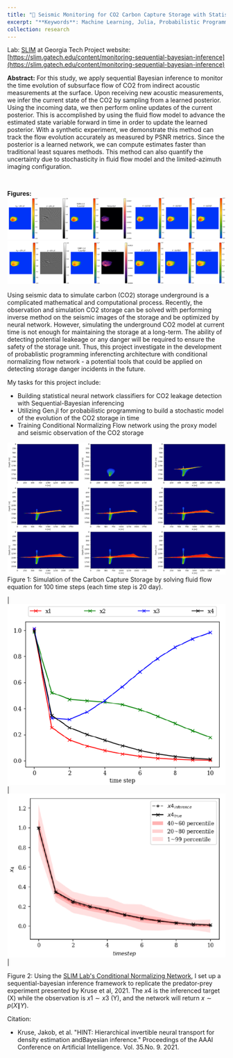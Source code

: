 ```yaml
---
title: "📶 Seismic Monitoring for CO2 Carbon Capture Storage with Statistical Machine Learning Approach"
excerpt: "**Keywords**: Machine Learning, Julia, Probabilistic Programming(Gen.jl), Sequential Bayesian Infernece, Seismology, Computer Imaging, Carbon Capture Storage (CCS)<br/>"
collection: research
---
```

Lab: [SLIM](https://slim.gatech.edu/) at Georgia Tech
Project website: [https://slim.gatech.edu/content/monitoring-sequential-bayesian-inference](https://slim.gatech.edu/content/monitoring-sequential-bayesian-inference)

**Abstract:** For this study, we apply sequential Bayesian inference to monitor the time evolution of subsurface flow of CO2 from indirect acoustic measurements at the surface. Upon receiving new acoustic measurements, we infer the current state of the CO2 by sampling from a learned posterior. Using the incoming data, we then perform online updates of the current posterior. This is accomplished by using the fluid flow model to advance the estimated state variable forward in time in order to update the learned posterior. With a synthetic experiment, we demonstrate this method can track the flow evolution accurately as measured by PSNR metrics. Since the posterior is a learned network, we can compute estimates faster than traditional least squares methods. This method can also quantify the uncertainty due to stochasticity in fluid flow model and the limited-azimuth imaging configuration.

<br>

**Figures:**
<img src='/images/train_001.png'>
<img src='/images/train_002.png'>

Using seismic data to simulate carbon (CO2) storage underground is a complicated mathematical and computational process. Recently, the observation and simulation CO2 storage can be solved with performing inverse method on the seismic images of the storage and be optimized by neural network. However, simulating the underground CO2 model at current time is not enough for maintaining the storage at a long-term. The ability of detecting potential leakeage or any danger will be required to ensure the safety of the storage unit. Thus, this project investigate in the development of probablistic programming inferencting architecture with conditional normalizing flow network - a potential tools that could be applied on detecting storage danger incidents in the future.

My tasks for this project include:
* Building statistical neural network classifiers for CO2 leakage detection with Sequential-Bayesian inferencing 
* Utilizing Gen.jl for probabilistic programming to build a stochastic model of the evolution of the CO2 storage in time 
* Training Conditional Normalizing Flow network using the proxy model and seismic observation of the CO2 storage

<img src='/images/slimm.png'>
Figure 1: Simulation of the Carbon Capture Storage by solving fluid flow equation for 100 time steps (each time step is 20 day).

| <img src='/images/SLIM3.png'> | <img src='/images/SLIM2.png'> |

Figure 2: Using the [SLIM Lab's Conditional Normalizing Network](https://github.com/slimgroup/InvertibleNetworks.jl/tree/diff_chan_cond_hint), I set up a sequential-bayesian inference framework to replicate the predator-prey experiment presented by Kruse et al, 2021. The $x4$ is the inferenced target (X) while the observation is $x1 \sim x3$ (Y), and the network will return $x \sim p(X\|Y)$.  


Citation:
* Kruse, Jakob, et al. "HINT: Hierarchical invertible neural transport for density estimation andBayesian inference." Proceedings of the AAAI Conference on Artificial Intelligence. Vol. 35.No. 9. 2021.
